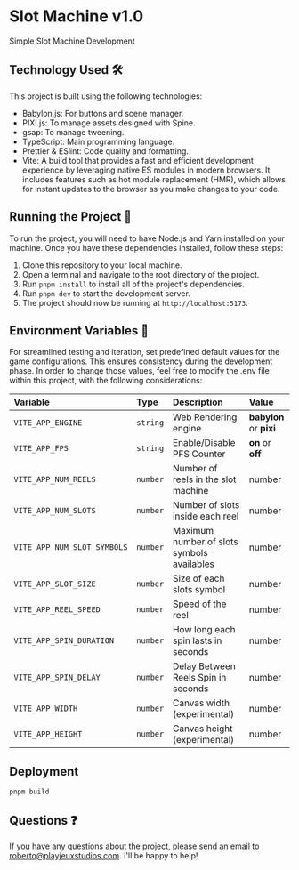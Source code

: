 # Slot Machine v1.0

Simple Slot Machine Development

## Technology Used 🛠️

This project is built using the following technologies:

- Babylon.js: For buttons and scene manager.
- PIXI.js: To manage assets designed with Spine.
- gsap: To manage tweening.
- TypeScript: Main programming language.
- Prettier & ESlint: Code quality and formatting.
- Vite: A build tool that provides a fast and efficient development experience by leveraging native ES modules in modern browsers. It includes features such as hot module replacement (HMR), which allows for instant updates to the browser as you make changes to your code.

## Running the Project 🚀

To run the project, you will need to have Node.js and Yarn installed on your machine. Once you have these dependencies installed, follow these steps:

1. Clone this repository to your local machine.
2. Open a terminal and navigate to the root directory of the project.
3. Run `pnpm install` to install all of the project's dependencies.
4. Run `pnpm dev` to start the development server.
5. The project should now be running at `http://localhost:5173`.

## Environment Variables 📝

For streamlined testing and iteration, set predefined default values for the game configurations. This ensures consistency during the development phase. In order to change those values, feel free to modify the .env file within this project, with the following considerations:

| Variable | Type     | Description                | Value     |
| :-------- | :------- | :------------------------- | :---------|
| `VITE_APP_ENGINE`    | `string` | Web Rendering engine                | **babylon** or **pixi** |
| `VITE_APP_FPS`       | `string` | Enable/Disable PFS Counter          | **on** or **off**       |
| `VITE_APP_NUM_REELS` | `number` | Number of reels in the slot machine | number        |
| `VITE_APP_NUM_SLOTS` | `number` | Number of slots inside each reel | number        |
| `VITE_APP_NUM_SLOT_SYMBOLS` | `number` | Maximum number of slots symbols availables | number        |
| `VITE_APP_SLOT_SIZE` | `number` | Size of each slots symbol | number        |
| `VITE_APP_REEL_SPEED` | `number` | Speed of the reel | number        |
| `VITE_APP_SPIN_DURATION` | `number` | How long each spin lasts in seconds | number        |
| `VITE_APP_SPIN_DELAY` | `number` | Delay Between Reels Spin in seconds | number        |
| `VITE_APP_WIDTH` | `number` | Canvas width (experimental) | number        |
| `VITE_APP_HEIGHT` | `number` | Canvas height (experimental) | number        |

## Deployment

`pnpm build`

## Questions ❓

If you have any questions about the project, please send an email to roberto@playjeuxstudios.com. I'll be happy to help!
